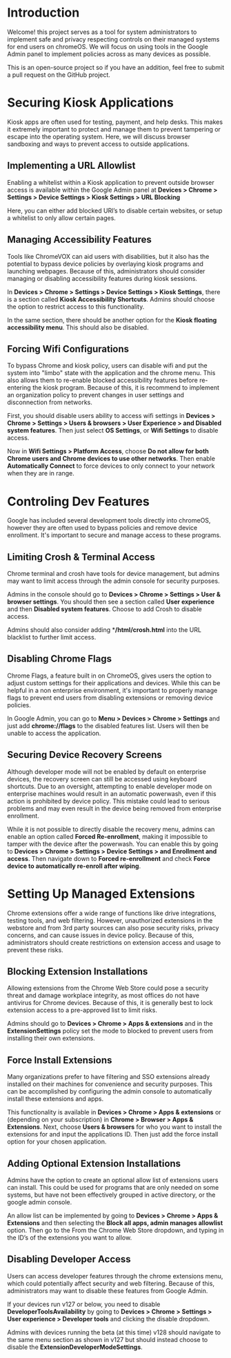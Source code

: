<link rel="stylesheet" href="style.css">

# Introduction
Welcome! this project serves as a tool for system administrators to implement safe and privacy respecting controls on their managed systems for end users on chromeOS. We will focus on using tools in the Google Admin panel to implement policies across as many devices as possible.

This is an open-source project so if you have an addition, feel free to submit a pull request on the GitHub project. 

# Securing Kiosk Applications
Kiosk apps are often used for testing, payment, and help desks. This makes it extremely important to protect and manage them to prevent tampering or escape into the operating system. Here, we will discuss browser sandboxing and ways to prevent access to outside applications. 

## Implementing a URL Allowlist
Enabling a whitelist within a Kiosk application to prevent outside browser access is available within the Google Admin panel at **Devices > Chrome > Settings > Device Settings > Kiosk Settings > URL Blocking**

Here, you can either add blocked URl’s to disable certain websites, or setup a whitelist to only allow certain pages. 

## Managing Accessibility Features
Tools like ChromeVOX can aid users with disabilities, but it also has the potential to bypass device policies by overlaying kiosk programs and launching webpages. Because of this, administrators should consider managing or disabling accessibility features during kiosk sessions.

In **Devices > Chrome > Settings > Device Settings > Kiosk Settings**, there is a section called **Kiosk Accessibility Shortcuts**. Admins should choose the option to restrict access to this functionality. 

In the same section, there should be another option for the **Kiosk floating accessibility menu**. This should also be disabled. 

## Forcing Wifi Configurations 

To bypass Chrome and kiosk policy, users can disable wifi and put the system into "limbo" state with the application and the chrome menu. This also allows them to re-enable blocked accessibility features before re-entering the kiosk program. Because of this, it is recommend to implement an organization policy to prevent changes in user settings and disconnection from networks.

First, you should disable users ability to access wifi settings in **Devices > Chrome > Settings > Users & browsers > User Experience > and Disabled system features**. Then just select **OS Settings**, or **Wifi Settings** to disable access. 

Now in **Wifi Settings > Platform Access**, choose **Do not allow for both Chrome users and Chrome devices to use other networks**. Then enable **Automatically Connect** to force devices to only connect to your network when they are in range.

# Controling Dev Features
Google has included several development tools directly into chromeOS, however they are often used to bypass policies and remove device enrollment. It's important to secure and manage access to these programs.

## Limiting Crosh & Terminal Access 

Chrome terminal and crosh have tools for device management, but admins may want to limit access through the admin console for security purposes.

Admins in the console should go to **Devices > Chrome > Settings > User & browser settings**. You should then see a section called **User experience** and then **Disabled system features**. Choose to add Crosh to disable access. 

Admins should also consider adding ***/html/crosh.html** into the URL blacklist to further limit access. 

## Disabling Chrome Flags

Chrome Flags, a feature built in on ChromeOS, gives users the option to adjust custom settings for their applications and devices. While this can be helpful in a non enterprise environment, it's important to properly manage flags to prevent end users from disabling extensions or removing device policies.

In Google Admin, you can go to **Menu > Devices > Chrome > Settings** and just add **chrome://flags** to the disabled features list. Users will then be unable to access the application. 

## Securing Device Recovery Screens

Although developer mode will not be enabled by default on enterprise devices, the recovery screen can still be accessed using  keyboard shortcuts. Due to an oversight, attempting to enable developer mode on enterprise machines would result in an automatic powerwash, even if this action is prohibited by device policy. This mistake could lead to serious problems and may even result in the device being removed from enterprise enrollment.

While it is not possible to directly disable the recovery menu, admins can enable an option called **Forced Re-enrollment**, making it impossible to tamper with the device after the powerwash. You can enable this by going to **Devices > Chrome > Settings > Device Settings > and Enrollment and access**. Then navigate down to **Forced re-enrollment** and check **Force device to automatically re-enroll after wiping**.

# Setting Up Managed Extensions
Chrome extensions offer a wide range of functions like drive integrations, testing tools, and web filtering. However, unauthorized extensions in the webstore and from 3rd party sources can also pose security risks, privacy concerns, and can cause issues in device policy. Because of this, administrators should create restrictions on extension access and usage to prevent these risks.

## Blocking Extension Installations

Allowing extensions from the Chrome Web Store could pose a security threat and damage workplace integrity, as most offices do not have antivirus for Chrome devices. Because of this, it is generally best to lock extension access to a pre-approved list to limit risks. 

Admins should go to **Devices > Chrome > Apps & extensions** and in the **ExtensionSettings** policy set the mode to blocked to prevent users from installing their own extensions. 

## Force Install Extensions 

Many organizations prefer to have filtering and SSO extensions already installed on their machines for convenience and security purposes. This can be accomplished by configuring the admin console to automatically install these extensions and apps.

This functionality is available in  **Devices > Chrome > Apps & extensions** or (depending on your subscription) in **Chrome > Browser > Apps & Extensions**. Next, choose **Users & browsers** for who you want to install the extensions for and input the applications ID. Then just add the force install option for your chosen application. 

## Adding Optional Extension Installations 

Admins have the option to create an optional allow list of extensions users can install. This could be used for programs that are only needed on some systems, but have not been effectively grouped in active directory, or the google admin console.  

An allow list can be implemented by going to **Devices > Chrome > Apps & Extensions** and then selecting the **Block all apps, admin manages allowlist** option. Then go to the From the Chrome Web Store dropdown, and typing in the ID’s of the extensions you want to allow. 

## Disabling Developer Access

Users can access developer features through the chrome extensions menu, which could potentially affect security and web filtering. Because of this, administrators may want to disable these features from Google Admin.

If your devices run v127 or below, you need to disable **DeveloperToolsAvailability** by going to **Devices > Chrome > Settings > User experience > Developer tools** and clicking the disable dropdown.

Admins with devices running the beta (at this time) v128 should navigate to the same menu section as shown in v127 but should instead choose to disable the **ExtensionDeveloperModeSettings**. 

